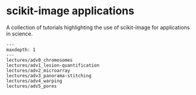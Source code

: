 # scikit-image applications

A collection of tutorials highlighting the use of scikit-image for applications in science.

```{toctree}
---
maxdepth: 1
---
lectures/adv0_chromosomes
lectures/adv1_lesion-quantification
lectures/adv2_microarray
lectures/adv3_panorama-stitching
lectures/adv4_warping
lectures/adv5_pores
```
